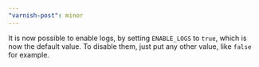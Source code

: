```yaml
---
"varnish-post": minor
---
```


It is now possible to enable logs, by setting `ENABLE_LOGS` to `true`, which is now the default value.
To disable them, just put any other value, like `false` for example.
